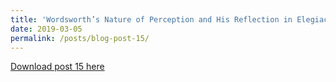 ```yaml
---
title: 'Wordsworth’s Nature of Perception and His Reflection in Elegiac Stanzas'
date: 2019-03-05
permalink: /posts/blog-post-15/
---
```


<a href = "http://chengguo2000.github.io/files/Blog-Posts/15_-_Wordsworth_s_Nature_of_Perception_and_His_Reflection_in_Elegiac_Stanzas.pdf">Download post 15 here</a>